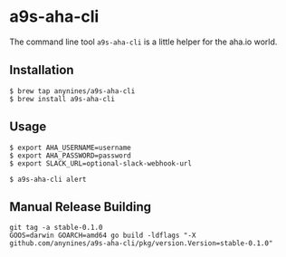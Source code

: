 # a9s-aha-cli

The command line tool `a9s-aha-cli` is a little helper for the aha.io world.


## Installation

```shell
$ brew tap anynines/a9s-aha-cli
$ brew install a9s-aha-cli
```

## Usage

```shell
$ export AHA_USERNAME=username
$ export AHA_PASSWORD=password
$ export SLACK_URL=optional-slack-webhook-url

$ a9s-aha-cli alert
```

## Manual Release Building

```shell
git tag -a stable-0.1.0
GOOS=darwin GOARCH=amd64 go build -ldflags "-X github.com/anynines/a9s-aha-cli/pkg/version.Version=stable-0.1.0"
```
